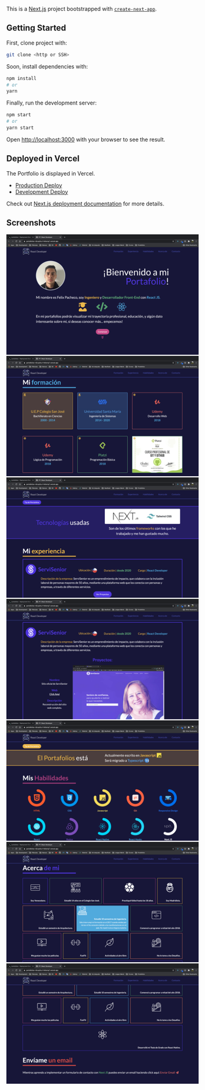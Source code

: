 This is a [Next.js](https://nextjs.org/) project bootstrapped with [`create-next-app`](https://github.com/vercel/next.js/tree/canary/packages/create-next-app).

## Getting Started

First, clone project with:
```bash
git clone <http or SSH>
```
Soon, install dependencies with:
```bash
npm install
# or
yarn
```

Finally, run the development server:

```bash
npm start
# or
yarn start
```

Open [http://localhost:3000](http://localhost:3000) with your browser to see the result.


## Deployed in Vercel

The Portfolio is displayed in Vercel.

- [Production Deploy](https://portafolios-git-main-felixmp7.vercel.app/)
- [Development Deploy](https://portafolios-n5cxpfcu1-felixmp7.vercel.app)

Check out [Next.js deployment documentation](https://nextjs.org/docs/deployment) for more details.

## Screenshots
![index](./public/screenshots/s1.png)
![training](./public/screenshots/s2.png)
![experience](./public/screenshots/s3.png)
![experience](./public/screenshots/s4.png)
![skills](./public/screenshots/s5.png)
![about](./public/screenshots/s6.png)
![contact](./public/screenshots/s7.png)
